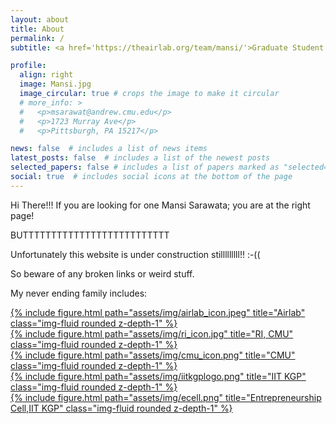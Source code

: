 ```yaml
---
layout: about
title: About
permalink: /
subtitle: <a href='https://theairlab.org/team/mansi/'>Graduate Student Researcher</a> | <a href='https://theairlab.org/'>AirLab</a> | <a href='https://www.ri.cmu.edu/'> Carnegie Mellon University</a> 

profile:
  align: right
  image: Mansi.jpg
  image_circular: true # crops the image to make it circular
  # more_info: >
  #   <p>msarawat@andrew.cmu.edu</p>
  #   <p>1723 Murray Ave</p>
  #   <p>Pittsburgh, PA 15217</p>

news: false  # includes a list of news items
latest_posts: false  # includes a list of the newest posts
selected_papers: false # includes a list of papers marked as "selected={true}"
social: true  # includes social icons at the bottom of the page
---
```


Hi There!!! If you are looking for one Mansi Sarawata; you are at the right page!

BUTTTTTTTTTTTTTTTTTTTTTTTTTT

<!-- <img src="/assets/img/2.jpg" width =500> -->

Unfortunately this website is under construction stilllllllll!! :-((


So beware of any broken links or weird stuff.


<!-- 

Write your biography here. Tell the world about yourself. Link to your favorite [subreddit](http://reddit.com). You can put a picture in, too. The code is already in, just name your picture `prof_pic.jpg` and put it in the `img/` folder.

Put your address / P.O. box / other info right below your picture. You can also disable any of these elements by editing `profile` property of the YAML header of your `_pages/about.md`. Edit `_bibliography/papers.bib` and Jekyll will render your [publications page](/al-folio/publications/) automatically.

Link to your social media connections, too. This theme is set up to use [Font Awesome icons](http://fortawesome.github.io/Font-Awesome/) and [Academicons](https://jpswalsh.github.io/academicons/), like the ones below. Add your Facebook, Twitter, LinkedIn, Google Scholar, or just disable all of them. -->

My never ending family includes:


<div class="row">
    <div class="col-sm mt-3 mt-md-0">
        <a href="https://theairlab.org/">{% include figure.html path="assets/img/airlab_icon.jpeg" title="Airlab" class="img-fluid rounded z-depth-1" %}</a>
    </div>
    <div class="col-sm mt-3 mt-md-0">
        <a href="https://www.ri.cmu.edu/">{% include figure.html path="assets/img/ri_icon.jpg" title="RI, CMU" class="img-fluid rounded z-depth-1" %}</a>
    </div>
    <div class="col-sm mt-3 mt-md-0">
        <a href="https://www.cmu.edu/">{% include figure.html path="assets/img/cmu_icon.png" title="CMU" class="img-fluid rounded z-depth-1" %}</a>
    </div>
    <div class="col-sm mt-3 mt-md-0">
        <a href="https://www.iitkgp.ac.in/">{% include figure.html path="assets/img/iitkgplogo.png" title="IIT KGP" class="img-fluid rounded z-depth-1" %}</a>
    </div>
    <div class="col-sm mt-3 mt-md-0">
        <a href="https://www.ecell-iitkgp.org/">{% include figure.html path="assets/img/ecell.png" title="Entrepreneurship Cell,IIT KGP" class="img-fluid rounded z-depth-1" %}</a>
    </div>
</div>

